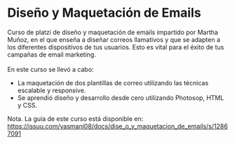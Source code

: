 # Diseño y Maquetación de Emails
Curso de platzi de diseño y maquetación de emails impartido por Martha Muñoz, en el que enseña a diseñar correos llamativos y que se adapten a los diferentes dispositivos de tus usuarios. Esto es vital para el éxito de tus campañas de email marketing. </br></br>
En este curso se llevó a cabo:
<ul>
<li>
  La maquetación de dos plantillas de correo utilizando las técnicas escalable y responsive.</li>
  <li>Se aprendió diseño y desarrollo desde cero utilizando Photosop, HTML y CSS.</li>
 </ul>
 
 Nota. La guía de este curso está disponible en: https://issuu.com/yasmani08/docs/dise_o_y_maquetacion_de_emails/s/12867091
